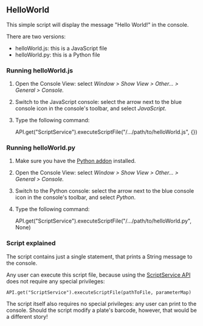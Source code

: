 ## HelloWorld

This simple script will display the message "Hello World!" in the console.

There are two versions:

* helloWorld.js: this is a JavaScript file
* helloWorld.py: this is a Python file

### Running helloWorld.js

1. Open the Console View: select _Window > Show View > Other... > General > Console._
2. Switch to the JavaScript console: select the arrow next to the blue console icon in the console's toolbar, and select _JavaScript_.
3. Type the following command:

	API.get("ScriptService").executeScriptFile("/.../path/to/helloWorld.js", {})
	
### Running helloWorld.py

1. Make sure you have the [Python addon](https://www.phaedra.io/addons/python) installed.
2. Open the Console View: select _Window > Show View > Other... > General > Console._
3. Switch to the Python console: select the arrow next to the blue console icon in the console's toolbar, and select _Python_.
3. Type the following command:

	API.get("ScriptService").executeScriptFile("/.../path/to/helloWorld.py", None)

### Script explained 

The script contains just a single statement, that prints a String message to the console.

Any user can execute this script file, because using the [ScriptService API](https://www.phaedra.io/javadoc/eu/openanalytics/phaedra/base/scripting/api/ScriptService.html) does not require any special privileges:

	API.get("ScriptService").executeScriptFile(pathToFile, parameterMap)

The script itself also requires no special privileges: any user can print to the console.
Should the script modify a plate's barcode, however, that would be a different story!
